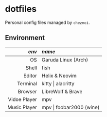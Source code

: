 # dotfiles

Personal config files managed by `chezmoi`.

## Environment
| _env_ | _name_ |
|---:|:---|
|OS           | Garuda Linux (Arch) |
|Shell        | fish |
|Editor       | Helix & Neovim |
|Terminal     | kitty \| alacritty |
|Browser      | LibreWolf & Brave |
|Vidoe Player | mpv |
|Music Player | mpv \| foobar2000 (wine) |
